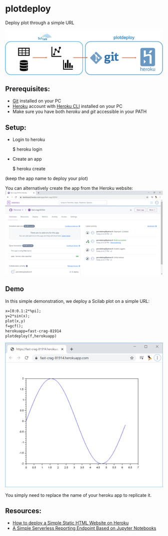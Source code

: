 # plotdeploy

Deploy plot through a simple URL

![plotdeploy.png](images/plotdeploy.png)

## Prerequisites:

* [Git](https://git-scm.com/book/en/v2/Getting-Started-Installing-Git) installed on your PC
* [Heroku](https://signup.heroku.com/) account with [Heroku CLI](https://devcenter.heroku.com/articles/heroku-cli) installed on your PC
* Make sure you have both *heroku* and *git* accessible in your PATH

## Setup:

* Login to heroku


    $ heroku login

* Create an app


    $ heroku create

(keep the app name to deploy your plot)

You can alternatively create the app from the Heroku website:
![herokuapp.png](images/herokuapp.png)

## Demo

In this simple demonstration, we deploy a Scilab plot on a simple URL:

    x=[0:0.1:2*%pi];
    y=2*sin(x);
    plot(x,y)
    f=gcf();
    herokuapp=fast-crag-81914
    plotdeploy(f,herokuapp)

![demoplotdeploy.png](images/demoplotdeploy.png)

You simply need to replace the name of your heroku app to replicate it.

## Resources:
* [How to deploy a Simple Static HTML Website on Heroku](https://medium.com/@agavitalis/how-to-deploy-a-simple-static-html-website-on-heroku-492697238e48)
* [A Simple Serverless Reporting Endpoint Based on Jupyter Notebooks](https://medium.com/@_orcaman/a-simple-serverless-reporting-endpoint-based-on-jupyter-notebooks-4cf3e1d15ebe)
